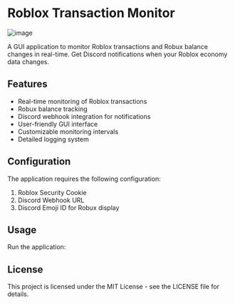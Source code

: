 # Roblox Transaction Monitor
![image](https://github.com/user-attachments/assets/16669dc8-7a44-4c9d-8f60-48a9d46cdb08)

A GUI application to monitor Roblox transactions and Robux balance changes in real-time. Get Discord notifications when your Roblox economy data changes.

## Features

- Real-time monitoring of Roblox transactions
- Robux balance tracking
- Discord webhook integration for notifications
- User-friendly GUI interface
- Customizable monitoring intervals
- Detailed logging system

## Configuration

The application requires the following configuration:

1. Roblox Security Cookie
2. Discord Webhook URL
3. Discord Emoji ID for Robux display

## Usage

Run the application:

## License

This project is licensed under the MIT License - see the LICENSE file for details.
